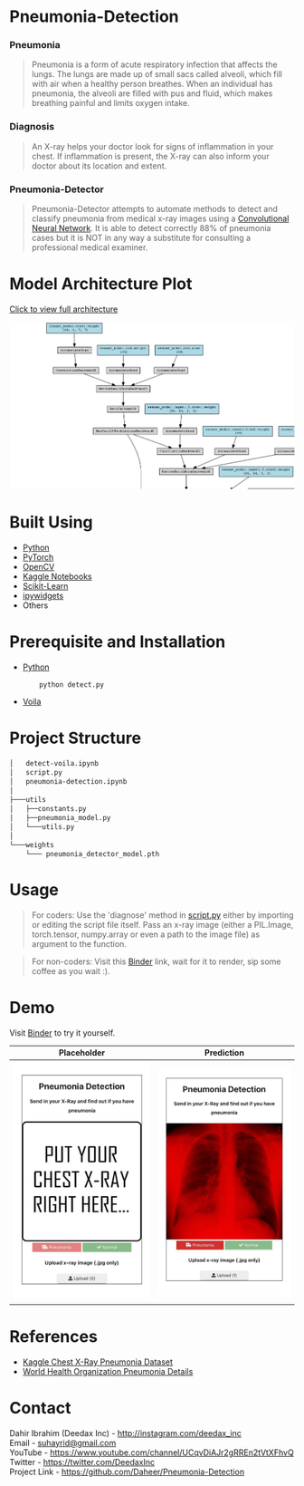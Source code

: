 # Pneumonia-Detection

### Pneumonia

> Pneumonia is a form of acute respiratory infection that affects the lungs. The lungs are made up of small sacs called alveoli, which fill with air when a healthy person breathes. When an individual has pneumonia, the alveoli are filled with pus and fluid, which makes breathing painful and limits oxygen intake.

### Diagnosis 

> An X-ray helps your doctor look for signs of inflammation in your chest. If inflammation is present, the X-ray can also inform your doctor about its location and extent.

### Pneumonia-Detector

> Pneumonia-Detector attempts to automate methods to detect and classify pneumonia from medical x-ray images using a [Convolutional Neural Network](https://en.wikipedia.org/wiki/Convolutional_neural_network). It is able to detect correctly 88% of pneumonia cases but it is NOT in any way a substitute for consulting a professional medical examiner. 

# Model Architecture Plot

[Click to view full architecture](images/model_architecture.png)

![Yolo Driving Environment Model Architecture](images/model_architecture_short.png "Pneumonia Detection Model Architecture")

# Built Using
 - [Python](https://python.org)
 - [PyTorch](https://pytorch.org)
 - [OpenCV](https://opencv.org)
 - [Kaggle Notebooks](https://www.kaggle.com)
 - [Scikit-Learn](https://scikit-learn.org)
 - [ipywidgets](https://ipywidgets.readthedocs.io/)
 - Others

# Prerequisite and Installation
* [Python](https://python.org)
    ```
        python detect.py
    ```     
* [Voila](https://voila.readthedocs.io/en/stable/using.html)
    
# Project Structure

```
│   detect-voila.ipynb
│   script.py
│   pneumonia-detection.ipynb 
│
├───utils
│   ├──constants.py
│   ├──pneumonia_model.py
│   └───utils.py
│
└───weights
    └─── pneumonia_detector_model.pth
```

# Usage

> For coders: Use the 'diagnose' method in [script.py](script.py) either by importing or editing the script file itself. Pass an x-ray image (either a PIL.Image, torch.tensor, numpy.array or even a path to the image file) as argument to the function. 

> For non-coders: Visit this [Binder](https://mybinder.org/v2/gh/Daheer/Pneumonia-Detection/HEAD?urlpath=%2Fvoila%2Frender%2Fdetect-voila.ipynb) link, wait for it to render, sip some coffee as you wait :). 


# Demo

Visit [Binder](https://mybinder.org/v2/gh/Daheer/Pneumonia-Detection/HEAD?urlpath=%2Fvoila%2Frender%2Fdetect-voila.ipynb) to try it yourself.

Placeholder               |  Prediction
:-------------------------:|:-------------------------:
![](images/placeholder-on-voila.jpeg) |  ![](images/prediction-on-voila.jpeg)

# References

- [Kaggle Chest X-Ray Pneumonia Dataset](https://www.kaggle.com/datasets/paultimothymooney/chest-xray-pneumonia)
- [World Health Organization Pneumonia Details](https://www.who.int/news-room/fact-sheets/detail/pneumonia)

# Contact

Dahir Ibrahim (Deedax Inc) - http://instagram.com/deedax_inc <br>
Email - suhayrid@gmail.com <br>
YouTube - https://www.youtube.com/channel/UCqvDiAJr2gRREn2tVtXFhvQ <br>
Twitter - https://twitter.com/DeedaxInc <br>
Project Link - https://github.com/Daheer/Pneumonia-Detection